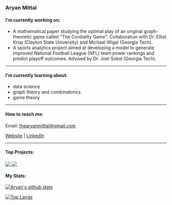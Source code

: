 ### Aryan Mittal

<!--
**thearyanmittal/thearyanmittal** is a ✨ _special_ ✨ repository because its `README.md` (this file) appears on your GitHub profile.

Here are some ideas to get you started:

- 🔭 I’m currently working on ...
- 🌱 I’m currently learning ...
- 👯 I’m looking to collaborate on ...
- 🤔 I’m looking for help with ...
- 💬 Ask me about ...
- 📫 How to reach me: ...
- 😄 Pronouns: ...
- ⚡ Fun fact: ...
-->
#### I'm currently working on:

- A mathematical paper studying the optimal play of an original graph-theoretic game called "The Cordiality Game". Collaboration with Dr. Elliot Krop (Clayton State University) and Michael Wigal (Georgia Tech).
- A sports analytics project aimed at developing a model to generate improved National Football League (NFL) team power rankings and predict playoff outcomes. Advised by Dr. Joel Sokol (Georgia Tech).

<hr>

#### I'm currently learning about:
- data science
- graph theory and combinatorics
- game theory

<hr>

#### How to reach me:
Email: thearyanmittal@gmail.com

[Website](https://thearyanmittal.wixsite.com/portfolio/) | 
[LinkedIn](https://www.linkedin.com/in/thearyanmittal/)

<hr>

#### Top Projects:

<a href="https://github.com/thearyanmittal/the-tank">
  <img align="center" src="https://github-readme-stats.vercel.app/api/pin/?username=thearyanmittal&repo=the-tank&hide_border=true&theme=github_dark" />
</a>
<a href="https://github.com/thearyanmittal/facial-recognition">
  <img align="center" src="https://github-readme-stats.vercel.app/api/pin/?username=thearyanmittal&repo=facial-recognition&hide_border=true&theme=github_dark" />
</a>

#### My Stats:

[![Aryan's github stats](https://github-readme-stats.vercel.app/api?username=thearyanmittal&include_all_commits=true&show_icons=true&hide_border=true&theme=github_dark)](https://www.linkedin.com/in/aryanmittal02/)

[![Top Langs](https://github-readme-stats.vercel.app/api/top-langs/?username=thearyanmittal&layout=compact&card_width=445&hide_border=true&theme=github_dark)](https://thearyanmittal.wixsite.com/portfolio)

